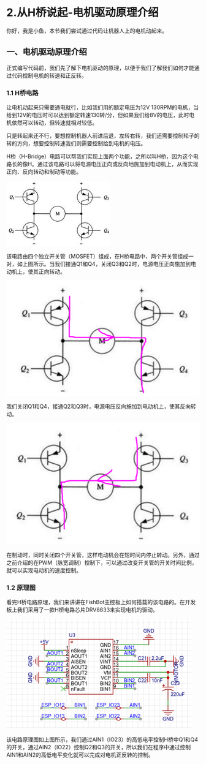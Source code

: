 # 2.从H桥说起-电机驱动原理介绍

你好，我是小鱼，本节我们尝试通过代码让机器人上的电机动起来。

## 一、电机驱动原理介绍

正式编写代码前，我们先了解下电机驱动的原理，以便于我们了解我们如何才能通过代码控制电机的转速和正反转。

### 1.1 H桥电路

让电机动起来只需要通电就行，比如我们用的额定电压为12V 130RPM的电机，当给到12V的电压时可以达到额定转速130转/分，但如果我们给8V的电压，此时电机依然可以转动，但转速就相对较低。

只是转起来还不行，要想控制机器人前进后退，左转右转，我们还需要控制轮子的转的方向，想要控制转速我们则需要控制给到电机的电压。

H桥（H-Bridge）电路可以帮我们实现上面两个功能，之所以叫H桥，因为这个电路长的像H。通过该电路可以将电源电压正向或反向地施加到电动机上，从而实现正向、反向转动和制动等功能。



![h桥_360百科](2.%E4%BB%8EH%E6%A1%A5%E8%AF%B4%E8%B5%B7-%E7%94%B5%E6%9C%BA%E9%A9%B1%E5%8A%A8%E5%8E%9F%E7%90%86%E4%BB%8B%E7%BB%8D/imgs/t0107e8bec35d8e3f57.jpg)

该电路由四个独立开关管（MOSFET）组成，在H桥电路中，两个开关管组成一对，如上图所示。当我们接通Q1和Q4，关闭Q3和Q2时，电源电压正向施加到电动机上，使其正向转动。

![image-20230227235052124](2.%E4%BB%8EH%E6%A1%A5%E8%AF%B4%E8%B5%B7-%E7%94%B5%E6%9C%BA%E9%A9%B1%E5%8A%A8%E5%8E%9F%E7%90%86%E4%BB%8B%E7%BB%8D/imgs/image-20230227235052124.png)



我们关闭Q1和Q4，接通Q2和Q3时，电源电压反向施加到电动机上，使其反向转动。

![image-20230227235156672](2.%E4%BB%8EH%E6%A1%A5%E8%AF%B4%E8%B5%B7-%E7%94%B5%E6%9C%BA%E9%A9%B1%E5%8A%A8%E5%8E%9F%E7%90%86%E4%BB%8B%E7%BB%8D/imgs/image-20230227235156672.png)

在制动时，同时关闭四个开关管，这样电动机会在短时间内停止转动。另外，通过之前介绍的在PWM（脉宽调制）控制下，可以通过改变开关管的开关时间比例，就可以实现电动机的速度控制。

### 1.2 原理图

看完H桥电路原理，我们来讲讲在FishBot主控板上如何搭载的该电路的。在开发板上我们采用了一款H桥电路芯片DRV8833来实现电机的驱动。

![image-20230227235749081](2.%E4%BB%8EH%E6%A1%A5%E8%AF%B4%E8%B5%B7-%E7%94%B5%E6%9C%BA%E9%A9%B1%E5%8A%A8%E5%8E%9F%E7%90%86%E4%BB%8B%E7%BB%8D/imgs/image-20230227235749081.png)

该电路原理图如上图所示，我们通过AIN1（IO23）的高低电平控制H桥中Q1和Q4的开关，通过AIN2（IO22）控制Q2和Q3的开关，所以我们在程序中通过控制AIN1和AIN2的高低电平变化就可以完成对电机正反转的控制。